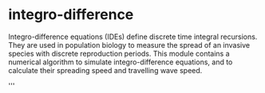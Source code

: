 # integro-difference
Integro-difference equations (IDEs) define discrete time integral recursions. They are used in population biology to measure the spread of an invasive species with discrete reproduction periods. This module contains a numerical algorithm to simulate integro-difference equations, and to calculate their spreading speed and travelling wave speed.

'''


